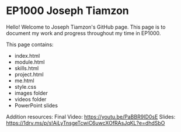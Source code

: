 # EP1000 Joseph Tiamzon
Hello!
  Welcome to Joseph Tiamzon's GitHub page. This page is to document my work and progress throughout my time in EP1000.
  
  This page contains:
  <ul>
  <li>index.html</li>
  <li>module.html</li>
  <li>skills.html</li>
  <li>project.html</li>
  <li>me.html</li>
  <li>style.css</li>
  <li>images folder</li>
  <li>videos folder</li>
  <li>PowerPoint slides</li>
  </ul>
  
  Addition resources:
  Final Video: https://youtu.be/PaBBR9ID0sE
  Slides: https://1drv.ms/p/s!AiLyTnsgeTcwiC6uwcXOfRAsJqKL?e=dhdSbO
